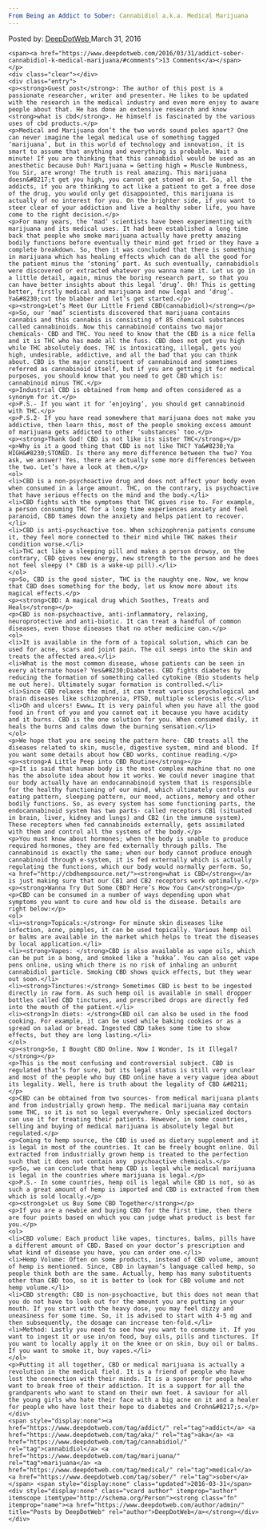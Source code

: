 ```yaml
---
From Being an Addict to Sober: Cannabidiol a.k.a. Medical Marijuana
---
```

<article class="post-listing post-13612 post type-post status-publish format-standard has-post-thumbnail hentry category-deepdot-news tag-addict tag-aka tag-cannabidiol tag-marijuana tag-medical tag-sober">
    <div class="post-inner">
        <span>Posted by: <a href="https://www.deepdotweb.com/author/admin/" title="">DeepDotWeb </a></span>
    <span>March 31, 2016</span>
    
    <span><a href="https://www.deepdotweb.com/2016/03/31/addict-sober-cannabidiol-k-medical-marijuana/#comments">13 Comments</a></span>
    </p>
    <div class="clear"></div>
    <div class="entry">
    <p><strong>Guest post</strong>: The author of this post is a passionate researcher, writer and presenter. He likes to be updated with the research in the medical industry and even more enjoy to aware people about that. He has done an extensive research and know <strong>what is cbd</strong>. He himself is fascinated by the various uses of cbd products.</p>
    <p>Medical and Marijuana don’t the two words sound poles apart? One can never imagine the legal medical use of something tagged ‘marijuana’, but in this world of technology and innovation, it is smart to assume that anything and everything is probable. Wait a minute! If you are thinking that this cannabidiol would be used as an anesthetic because Duh! Marijuana = Getting high = Muscle Numbness, You Sir, are wrong! The truth is real amazing. This marijuana doesn&#8217;t get you high, you cannot get stoned on it. So, all the addicts, if you are thinking to act like a patient to get a free dose of the drug, you would only get disappointed, this marijuana is actually of no interest for you. On the brighter side, if you want to steer clear of your addiction and live a healthy sober life, you have come to the right decision.</p>
    <p>For many years, the ‘mad’ scientists have been experimenting with marijuana and its medical uses. It had been established a long time back that people who smoke marijuana actually have pretty amazing bodily functions before eventually their mind get fried or they have a complete breakdown. So, then it was concluded that there is something in marijuana which has healing effects which can do all the good for the patient minus the ‘stoning’ part. As such eventually, cannabidiols were discovered or extracted whatever you wanna name it. Let us go in a little detail, again, minus the boring research part, so that you can have better insights about this legal ‘drug’. Oh! This is getting better, firstly medical and marijuana and now legal and ‘drug’. Ya&#8230;cut the blabber and let’s get started.</p>
    <p><strong>Let’s Meet Our Little Friend CBD(cannabidiol)</strong></p>
    <p>So, our ‘mad’ scientists discovered that marijuana contains cannabis and this cannabis is consisting of 85 chemical substances called cannabinoids. Now this cannabinoid contains two major chemicals- CBD and THC. You need to know that the CBD is a nice fella and it is THC who has made all the fuss. CBD does not get you high while THC absolutely does. THC is intoxicating, illegal, gets you high, undesirable, addictive, and all the bad that you can think about. CBD is the major constituent of cannabinoid and sometimes referred as cannabinoid itself, but if you are getting it for medical purposes, you should know that you need to get CBD which is: cannabinoid minus THC.</p>
    <p>Industrial CBD is obtained from hemp and often considered as a synonym for it.</p>
    <p>P.S.- If you want it for ‘enjoying’, you should get cannabinoid with THC.</p>
    <p>P.S.2- If you have read somewhere that marijuana does not make you addictive, then learn this, most of the people smoking excess amount of marijuana gets addicted to other ‘substances’ too.</p>
    <p><strong>Thank God! CBD is not like its sister THC</strong></p>
    <p>Why is it a good thing that CBD is not like THC? Ya&#8230;Ya HIGH&#8230;STONED. Is there any more difference between the two? You ask, we answer! Yes, there are actually some more differences between the two. Let’s have a look at them.</p>
    <ol>
    <li>CBD is a non-psychoactive drug and does not affect your body even when consumed in a large amount. THC, on the contrary, is psychoactive that have serious effects on the mind and the body.</li>
    <li>CBD fights with the symptoms that THC gives rise to. For example, a person consuming THC for a long time experiences anxiety and feel paranoid, CBD tames down the anxiety and helps patient to recover.</li>
    <li>CBD is anti-psychoactive too. When schizophrenia patients consume it, they feel more connected to their mind while THC makes their condition worse.</li>
    <li>THC act like a sleeping pill and makes a person drowsy, on the contrary, CBD gives new energy, new strength to the person and he does not feel sleepy (* CBD is a wake-up pill).</li>
    </ol>
    <p>So, CBD is the good sister, THC is the naughty one. Now, we know that CBD does something for the body, let us know more about its magical effects.</p>
    <p><strong>CBD: A magical drug which Soothes, Treats and Heals</strong></p>
    <p>CBD is non-psychoactive, anti-inflammatory, relaxing, neuroprotective and anti-biotic. It can treat a handful of common diseases, even those diseases that no other medicine can.</p>
    <ol>
    <li>It is available in the form of a topical solution, which can be used for acne, scars and joint pain. The oil seeps into the skin and treats the affected area.</li>
    <li>What is the most common disease, whose patients can be seen in every alternate house? Yes&#8230;Diabetes. CBD fights diabetes by reducing the formation of something called cytokine (Bio students help me out here). Ultimately sugar formation is controlled.</li>
    <li>Since CBD relaxes the mind, it can treat various psychological and brain diseases like schizophrenia, PTSD, multiple sclerosis etc.</li>
    <li>Oh and ulcers! Ewww… It is very painful when you have all the good food in front of you and you cannot eat it because you have acidity and it burns. CBD is the one solution for you. When consumed daily, it heals the burns and calms down the burning sensation.</li>
    </ol>
    <p>We hope that you are seeing the pattern here- CBD treats all the diseases related to skin, muscle, digestive system, mind and blood. If you want some details about how CBD works, continue reading.</p>
    <p><strong>A Little Peep into CBD Routine</strong></p>
    <p>It is said that human body is the most complex machine that no one has the absolute idea about how it works. We could never imagine that our body actually have an endocannabinoid system that is responsible for the healthy functioning of our mind, which ultimately controls our eating pattern, sleeping pattern, our mood, actions, memory and other bodily functions. So, as every system has some functioning parts, the endocannabinoid system has two parts- called receptors CB1 (situated in brain, liver, kidney and lungs) and CB2 (in the immune system). These receptors when fed cannabinoids externally, gets assimilated with them and control all the systems of the body.</p>
    <p>You must know about hormones; when the body is unable to produce required hormones, they are fed externally through pills. The cannabinoid is exactly the same; when our body cannot produce enough cannabinoid through e-system, it is fed externally which is actually regulating the functions, which our body would normally perform. So, <a href="http://cbdhempsource.net/"><strong>what is CBD</strong></a> is just making sure that our CB1 and CB2 receptors work optimally.</p>
    <p><strong>Wanna Try Out Some CBD? Here’s How You Can</strong></p>
    <p>CBD can be consumed in a number of ways depending upon what symptoms you want to cure and how old is the disease. Details are right below:</p>
    <ol>
    <li><strong>Topicals:</strong> For minute skin diseases like infection, acne, pimples, it can be used topically. Various hemp oil or balms are available in the market which helps to treat the diseases by local application.</li>
    <li><strong>Vapes: </strong>CBD is also available as vape oils, which can be put in a bong, and smoked like a ‘hukka’. You can also get vape pens online, using which there is no risk of inhaling an unburnt cannabidiol particle. Smoking CBD shows quick effects, but they wear out soon.</li>
    <li><strong>Tinctures:</strong> Sometimes CBD is best to be ingested directly in raw form. As such hemp oil is available in small dropper bottles called CBD tinctures, and prescribed drops are directly fed into the mouth of the patient.</li>
    <li><strong>In diets: </strong>CBD oil can also be used in the food cooking. For example, it can be used while baking cookies or as a spread on salad or bread. Ingested CBD takes some time to show effects, but they are long lasting.</li>
    </ol>
    <p><strong>So, I Bought CBD Online. Now I Wonder, Is it Illegal?</strong></p>
    <p>This is the most confusing and controversial subject. CBD is regulated that’s for sure, but its legal status is still very unclear and most of the people who buy CBD online have a very vague idea about its legality. Well, here is truth about the legality of CBD &#8211;</p>
    <p>CBD can be obtained from two sources- from medical marijuana plants and from industrially grown hemp. The medical marijuana may contain some THC, so it is not so legal everywhere. Only specialized doctors can use it for treating their patients. However, in some countries, selling and buying of medical marijuana is absolutely legal but regulated.</p>
    <p>Coming to hemp source, the CBD is used as dietary supplement and it is legal in most of the countries. It can be freely bought online. Oil extracted from industrially grown hemp is treated to the perfection such that it does not contain any  psychoactive chemicals.</p>
    <p>So, we can conclude that hemp CBD is legal while medical marijuana is legal in the countries where marijuana is legal.</p>
    <p>P.S.- In some countries, hemp oil is legal while CBD is not, so as such a great amount of hemp is imported and CBD is extracted from them which is sold locally.</p>
    <p><strong>Let us Buy Some CBD Together</strong></p>
    <p>If you are a newbie and buying CBD for the first time, then there are four points based on which you can judge what product is best for you.</p>
    <ol>
    <li>CBD volume: Each product like vapes, tinctures, balms, pills have a different amount of CBD. Based on your doctor’s prescription and what kind of disease you have, you can order one.</li>
    <li>Hemp Volume: Often on some products, instead of CBD volume, amount of hemp is mentioned. Since, CBD in layman’s language called hemp, so people think both are the same. Actually, hemp has many substituents other than CBD too, so it is better to look for CBD volume and not hemp volume.</li>
    <li>CBD strength: CBD is non-psychoactive, but this does not mean that you do not have to look out for the amount you are putting in your mouth. If you start with the heavy dose, you may feel dizzy and uneasiness for some time. So, it is advised to start with 4-5 mg and then subsequently, the dosage can increase ten-fold.</li>
    <li>Method: Lastly you need to see how you want to consume it. If you want to ingest it or use in/on food, buy oils, pills and tinctures. If you want to locally apply it on the knee or on skin, buy oil or balms. If you want to smoke it, buy vapes.</li>
    </ol>
    <p>Putting it all together, CBD or medical marijuana is actually a revolution in the medical field. It is a friend of people who have lost the connection with their minds. It is a sponsor for people who want to break free of their addiction. It is a support for all the grandparents who want to stand on their own feet. A saviour for all the young girls who hate their face with a big acne on it and a healer for people who have lost their hope to diabetes and Crohn&#8217;s.</p>
    </div>
    <span style="display:none"><a href="https://www.deepdotweb.com/tag/addict/" rel="tag">addict</a> <a href="https://www.deepdotweb.com/tag/aka/" rel="tag">aka</a> <a href="https://www.deepdotweb.com/tag/cannabidiol/" rel="tag">cannabidiol</a> <a href="https://www.deepdotweb.com/tag/marijuana/" rel="tag">marijuana</a> <a href="https://www.deepdotweb.com/tag/medical/" rel="tag">medical</a> <a href="https://www.deepdotweb.com/tag/sober/" rel="tag">sober</a></span> <span style="display:none" class="updated">2016-03-31</span>
    <div style="display:none" class="vcard author" itemprop="author" itemscope itemtype="http://schema.org/Person"><strong class="fn" itemprop="name"><a href="https://www.deepdotweb.com/author/admin/" title="Posts by DeepDotWeb" rel="author">DeepDotWeb</a></strong></div>
    </div>
</article>

